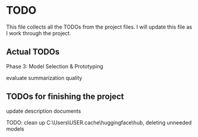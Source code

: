 # TODO

This file collects all the TODOs from the project files. I will update this file as I work through the project.

## Actual TODOs

Phase 3: Model Selection & Prototyping


evaluate summarization quality

## TODOs for finishing the project

update description documents

TODO: clean up C:\Users\USER\.cache\huggingface\hub, deleting unneeded models